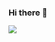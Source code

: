 ### Hi there 👋

<a href="https://www.instagram.com/ghost_min_0_0/"><img src="https://img.shields.io/badge/Instagram-E4405F?style=flat-square&logo=Instagram&logoColor=white&link=https://www.instagram.com/ghost_min_0_0"/></a>
